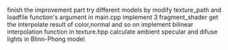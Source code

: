 finish the improvement part
try different models by modify texture_path and loadfile function's argument in main.cpp
implement 3 fragment_shader
get the interpolate result of color,normal and so on
implement bilinear interpolation function in texture.hpp
calculate ambient specular and difuse lights in Blinn-Phong model
